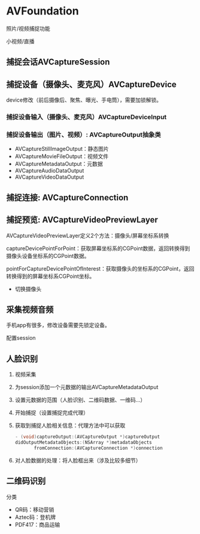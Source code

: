 # AVFoundation

照片/视频捕捉功能

小视频/直播

## 捕捉会话AVCaptureSession

## 捕捉设备（摄像头、麦克风）AVCaptureDevice

device修改（前后摄像后、聚焦、曝光、手电筒），需要加锁解锁。

### 捕捉设备输入（摄像头、麦克风）AVCaptureDeviceInput

### 捕捉设备输出（图片、视频）: AVCaptureOutput抽象类

- AVCaptureStillImageOutput：静态图片
- AVCaptureMovieFileOutput：视频文件
- AVCaptureMetadataOutput：元数据
- AVCaptureAudioDataOutput
- AVCaptureVideoDataOutput

## 捕捉连接: AVCaptureConnection

## 捕捉预览: AVCaptureVideoPreviewLayer

AVCaptureVideoPreviewLayer定义2个方法：摄像头/屏幕坐标系转换

captureDevicePointForPoint：获取屏幕坐标系的CGPoint数据，返回转换得到摄像头设备坐标系的CGPoint数据。

pointForCaptureDevicePointOfInterest：获取摄像头的坐标系的CGPoint，返回转换得到的屏幕坐标系CGPoint坐标。

- 切换摄像头

## 采集视频音频

手机app有很多，修改设备需要先锁定设备。

配置session

## 人脸识别

1. 视频采集

2. 为session添加一个元数据的输出AVCaptureMetadataOutput

3. 设置元数据的范围（人脸识别、二维码数据、一维码...）

4. 开始捕捉（设置捕捉完成代理）

5. 获取到捕捉人脸相关信息：代理方法中可以获取

   ```objective-c
   - (void)captureOutput:(AVCaptureOutput *)captureOutput
   didOutputMetadataObjects:(NSArray *)metadataObjects
          fromConnection:(AVCaptureConnection *)connection
   ```

6. 对人脸数据的处理：将人脸框出来（涉及比较多细节）

## 二维码识别

分类

- QR码：移动营销
- Aztec码：登机牌
- PDF417：商品运输



















